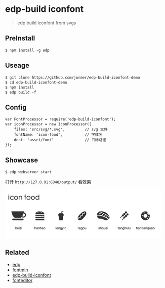 # edp-build iconfont

> edp build iconfont from svgs

## PreInstall

```
$ npm install -g edp
```

## Useage

```
$ git clone https://github.com/junmer/edp-build-iconfont-demo
$ cd edp-build-iconfont-demo
$ npm install
$ edp build -f
```

## Config

```
var FontProcessor = require('edp-build-iconfont');
var iconProcessor = new IconProcessor({
    files: 'src/svg/*.svg',         // svg 文件
    fontName: 'icon-food',          // 字体名
    dest: 'asset/font'              // 目标路径
});
```

## Showcase

```
$ edp webserver start
```

打开 `http://127.0.01:8848/output/` 看效果

![showcase](screenshot/showcase.png)

## Related

- [edp](https://github.com/ecomfe/edp)
- [fontmin](https://github.com/junmer/fontmin)
- [edp-build-iconfont](https://github.com/junmer/edp-build-iconfont)
- [fonteditor](https://github.com/ecomfe/fonteditor)

